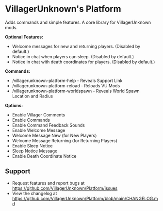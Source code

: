 # VillagerUnknown's Platform

Adds commands and simple features. A core library for VillagerUnknown mods.

**Optional Features:**

* Welcome messages for new and returning players. (Disabled by default.)
* Notice in chat when players can sleep. (Disabled by default.)
* Notice in chat with death coordinates for players. (Disabled by default.)

**Commands:**

* /villagerunknown-platform-help - Reveals Support Link
* /villagerunknown-platform-reload - Reloads VU Mods
* /villagerunknown-platform-worldspawn - Reveals World Spawn Location and Radius

**Options:**

* Enable Villager Comments
* Enable Commands
* Enable Command Feedback Sounds
* Enable Welcome Message
* Welcome Message New (for New Players)
* Welcome Message Returning (for Returning Players)
* Enable Sleep Notice
* Sleep Notice Message
* Enable Death Coordinate Notice

## Support

* Request features and report bugs at https://github.com/VillagerUnknown/Platform/issues
* View the changelog at https://github.com/VillagerUnknown/Platform/blob/main/CHANGELOG.md